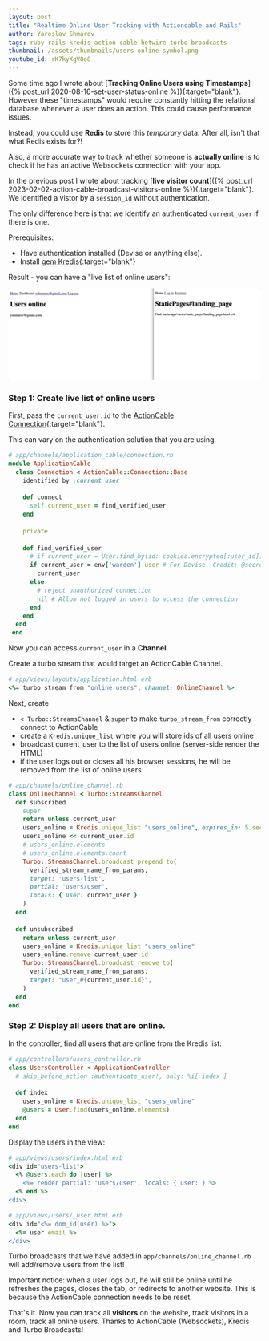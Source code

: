 ```yaml
---
layout: post
title: "Realtime Online User Tracking with Actioncable and Rails"
author: Yaroslav Shmarov
tags: ruby rails kredis action-cable hotwire turbo broadcasts
thumbnail: /assets/thumbnails/users-online-symbol.png
youtube_id: rK7kyXgV8o8
---
```


Some time ago I wrote about [**Tracking Online Users using Timestamps**]({% post_url 2020-08-16-set-user-status-online %}){:target="blank"}. However these "timestamps" would require constantly hitting the relational database whenever a user does an action. This could cause performance issues.

Instead, you could use **Redis** to store this *temporary* data. After all, isn't that what Redis exists for?!

Also, a more accurate way to track whether someone is **actually online** is to check if he has an active Websockets connection with your app.

In the previous post I wrote about tracking [**live visitor count**]({% post_url 2023-02-02-action-cable-broadcast-visitors-online %}){:target="blank"}. We identified a vistor by a `session_id` without authentication.

The only difference here is that we identify an authenticated `current_user` if there is one.

Prerequisites:
- Have authentication installed (Devise or anything else).
- Install [gem Kredis](https://github.com/rails/kredis#installation){:target="blank"}

Result - you can have a "live list of online users":

![dashboard-with-all-online-users.gif](/assets/images/dashboard-with-all-online-users.gif)

### Step 1: Create live list of online users

First, pass the `current_user.id` to the [ActionCable Connection](https://guides.rubyonrails.org/action_cable_overview.html#connection-setup){:target="blank"}.

This can vary on the authentication solution that you are using.

```ruby
# app/channels/application_cable/connection.rb
module ApplicationCable
  class Connection < ActionCable::Connection::Base
    identified_by :current_user

    def connect
      self.current_user = find_verified_user
    end

    private

    def find_verified_user
      # if current_user = User.find_by(id: cookies.encrypted[:user_id])
      if current_user = env['warden'].user # For Devise. Credit: @secretpray
        current_user
      else
        # reject_unauthorized_connection
        nil # Allow not logged in users to access the connection
      end
    end
  end
 end
```

Now you can access `current_user` in a **Channel**.

Create a turbo stream that would target an ActionCable Channel.

```ruby
# app/views/layouts/application.html.erb
<%= turbo_stream_from "online_users", channel: OnlineChannel %>
```

Next, create
- `< Turbo::StreamsChannel` & `super` to make `turbo_stream_from` correctly connect to ActionCable
- create a `Kredis.unique_list` where you will store ids of all users online
- broadcast current_user to the list of users online (server-side render the HTML)
- if the user logs out or closes all his browser sessions, he will be removed from the list of online users

```ruby
# app/channels/online_channel.rb
class OnlineChannel < Turbo::StreamsChannel
  def subscribed
    super
    return unless current_user
    users_online = Kredis.unique_list "users_online", expires_in: 5.seconds
    users_online << current_user.id
    # users_online.elements
    # users_online.elements.count
    Turbo::StreamsChannel.broadcast_prepend_to(
      verified_stream_name_from_params,
      target: 'users-list',
      partial: 'users/user',
      locals: { user: current_user }
    )
  end

  def unsubscribed
    return unless current_user
    users_online = Kredis.unique_list "users_online"
    users_online.remove current_user.id
    Turbo::StreamsChannel.broadcast_remove_to(
      verified_stream_name_from_params,
      target: "user_#{current_user.id}",
    )
  end
end
```

### Step 2: Display all users that are online.

In the controller, find all users that are online from the Kredis list:

```ruby
# app/controllers/users_controller.rb
class UsersController < ApplicationController
  # skip_before_action :authenticate_user!, only: %i[ index ]

  def index
    users_online = Kredis.unique_list "users_online"
    @users = User.find(users_online.elements)
  end
end
```

Display the users in the view:

```ruby
# app/views/users/index.html.erb
<div id="users-list">
  <% @users.each do |user| %>
    <%= render partial: 'users/user', locals: { user: } %>
  <% end %>
<div>
```

```ruby
# app/views/users/_user.html.erb
<div id="<%= dom_id(user) %>">
  <%= user.email %>
</div>
```

Turbo broadcasts that we have added in `app/channels/online_channel.rb` will add/remove users from the list!

Important notice: when a user logs out, he will still be online until he refreshes the pages, closes the tab, or redirects to another website. This is because the ActionCable connection needs to be reset.

That's it. Now you can track all **visitors** on the website, track visitors in a room, track all online users. Thanks to ActionCable (Websockets), Kredis and Turbo Broadcasts!
